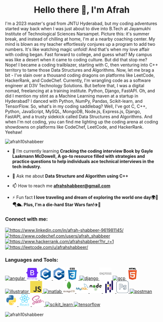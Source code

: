<h1 align="center">Hello there 👋, I'm Afrah</h1>
<p text-align="justify">I'm a 2023 master's grad from JNTU Hyderabad, but my coding adventures started way back when I was just about to dive into B.Tech at Jayamukhi Institute of Technological Sciences Narsampet. Picture this: it's summer break, and instead of chilling at home, I'm at a nearby coaching center. My mind is blown as my teacher effortlessly conjures up a program to add two numbers. It's like watching magic unfold! And that's when my love affair with coding began. Fast forward to college, and guess what? My campus was like a desert when it came to coding culture. But did that stop me? Nope! I became a coding trailblazer, starting with C, then venturing into C++ territory to tame those Data Structures and Algorithms. Now, let me brag a bit - I've slain over a thousand coding dragons on platforms like LeetCode, HackerRank, and CodeChef. Currently, I'm wrangling code as a software engineer at D3V Technology Solutions. But before that, I was a digital nomad, freelancing at a training institute. Python, Django, FastAPI. Oh, and did I mention my stint as a Machine Learning maven at a startup in Hyderabad? I danced with Python, NumPy, Pandas, Scikit-learn, and TensorFlow. So, what's in my coding saddlebag? Well, I've got C, C++, Python, JavaScript, MySQL, MongoDB, Node.js, Express.js, Django, FastAPI, and a trusty sidekick called Data Structures and Algorithms. And when I'm not coding, you can find me lighting up the coding arena at coding showdowns on platforms like CodeChef, LeetCode, and HackerRank. Yeehaw!</p>

<p align="left"> <img src="https://komarev.com/ghpvc/?username=afrah10shabbeer&label=Profile%20views&color=0e75b6&style=flat" alt="afrah10shabbeer" /> </p>

- 🌱 I’m currently learning **Cracking the coding interview Book by Gayle Laakmann McDowell, A go-to resource filled with strategies and practice questions to help individuals ace technical interviews in the tech industry.**

- 💬 Ask me about **Data Structure and Algorithm using C++**

- 📫 How to reach me **afrahshabbeer@gmail.com**

- ⚡ Fun fact **I love traveling and dream of exploring the world one day🌍🌃🪂🛳. Plus, I'm a die-hard Star Wars fan!✈️🌌**

<h3 align="left">Connect with me:</h3>
<p align="left">
<a href="https://linkedin.com/in/https://www.linkedin.com/in/afrah-shabbeer-961981145/" target="blank"><img align="center" src="https://raw.githubusercontent.com/rahuldkjain/github-profile-readme-generator/master/src/images/icons/Social/linked-in-alt.svg" alt="https://www.linkedin.com/in/afrah-shabbeer-961981145/" height="30" width="40" /></a>
<a href="https://www.codechef.com/users/https://www.codechef.com/users/afrah_shabbeer" target="blank"><img align="center" src="https://github.com/afrah10shabbeer/afrah10shabbeer/assets/50787871/80062482-276c-4932-af54-994c9590835a)
" alt="https://www.codechef.com/users/afrah_shabbeer" height="30" width="40" /></a>
<a href="https://www.hackerrank.com/https://www.hackerrank.com/afrahshabbeer?hr_r=1" target="blank"><img align="center" src="https://raw.githubusercontent.com/rahuldkjain/github-profile-readme-generator/master/src/images/icons/Social/hackerrank.svg" alt="https://www.hackerrank.com/afrahshabbeer?hr_r=1" height="30" width="40" /></a>
<a href="https://www.leetcode.com/https://leetcode.com/u/afrahshabbeer/" target="blank"><img align="center" src="https://raw.githubusercontent.com/rahuldkjain/github-profile-readme-generator/master/src/images/icons/Social/leet-code.svg" alt="https://leetcode.com/u/afrahshabbeer/" height="30" width="40" /></a>
</p>

<h3 align="left">Languages and Tools:</h3>
<p align="left"> <a href="https://angular.io" target="_blank" rel="noreferrer"> <img src="https://angular.io/assets/images/logos/angular/angular.svg" alt="angular" width="40" height="40"/> </a> <a href="https://getbootstrap.com" target="_blank" rel="noreferrer"> <img src="https://raw.githubusercontent.com/devicons/devicon/master/icons/bootstrap/bootstrap-plain-wordmark.svg" alt="bootstrap" width="40" height="40"/> </a> <a href="https://www.cprogramming.com/" target="_blank" rel="noreferrer"> <img src="https://raw.githubusercontent.com/devicons/devicon/master/icons/c/c-original.svg" alt="c" width="40" height="40"/> </a> <a href="https://www.w3schools.com/cpp/" target="_blank" rel="noreferrer"> <img src="https://raw.githubusercontent.com/devicons/devicon/master/icons/cplusplus/cplusplus-original.svg" alt="cplusplus" width="40" height="40"/> </a> <a href="https://www.w3schools.com/css/" target="_blank" rel="noreferrer"> <img src="https://raw.githubusercontent.com/devicons/devicon/master/icons/css3/css3-original-wordmark.svg" alt="css3" width="40" height="40"/> </a> <a href="https://www.djangoproject.com/" target="_blank" rel="noreferrer"> <img src="https://cdn.worldvectorlogo.com/logos/django.svg" alt="django" width="40" height="40"/> </a> <a href="https://expressjs.com" target="_blank" rel="noreferrer"> <img src="https://raw.githubusercontent.com/devicons/devicon/master/icons/express/express-original-wordmark.svg" alt="express" width="40" height="40"/> </a> <a href="https://cloud.google.com" target="_blank" rel="noreferrer"> <img src="https://www.vectorlogo.zone/logos/google_cloud/google_cloud-icon.svg" alt="gcp" width="40" height="40"/> </a> <a href="https://www.w3.org/html/" target="_blank" rel="noreferrer"> <img src="https://raw.githubusercontent.com/devicons/devicon/master/icons/html5/html5-original-wordmark.svg" alt="html5" width="40" height="40"/> </a> <a href="https://www.adobe.com/in/products/illustrator.html" target="_blank" rel="noreferrer"> <img src="https://www.vectorlogo.zone/logos/adobe_illustrator/adobe_illustrator-icon.svg" alt="illustrator" width="40" height="40"/> </a> <a href="https://developer.mozilla.org/en-US/docs/Web/JavaScript" target="_blank" rel="noreferrer"> <img src="https://raw.githubusercontent.com/devicons/devicon/master/icons/javascript/javascript-original.svg" alt="javascript" width="40" height="40"/> </a> <a href="https://www.mathworks.com/" target="_blank" rel="noreferrer"> <img src="https://upload.wikimedia.org/wikipedia/commons/2/21/Matlab_Logo.png" alt="matlab" width="40" height="40"/> </a> <a href="https://www.mongodb.com/" target="_blank" rel="noreferrer"> <img src="https://raw.githubusercontent.com/devicons/devicon/master/icons/mongodb/mongodb-original-wordmark.svg" alt="mongodb" width="40" height="40"/> </a> <a href="https://www.mysql.com/" target="_blank" rel="noreferrer"> <img src="https://raw.githubusercontent.com/devicons/devicon/master/icons/mysql/mysql-original-wordmark.svg" alt="mysql" width="40" height="40"/> </a> <a href="https://nodejs.org" target="_blank" rel="noreferrer"> <img src="https://raw.githubusercontent.com/devicons/devicon/master/icons/nodejs/nodejs-original-wordmark.svg" alt="nodejs" width="40" height="40"/> </a> <a href="https://pandas.pydata.org/" target="_blank" rel="noreferrer"> <img src="https://raw.githubusercontent.com/devicons/devicon/2ae2a900d2f041da66e950e4d48052658d850630/icons/pandas/pandas-original.svg" alt="pandas" width="40" height="40"/> </a> <a href="https://www.photoshop.com/en" target="_blank" rel="noreferrer"> <img src="https://raw.githubusercontent.com/devicons/devicon/master/icons/photoshop/photoshop-line.svg" alt="photoshop" width="40" height="40"/> </a> <a href="https://postman.com" target="_blank" rel="noreferrer"> <img src="https://www.vectorlogo.zone/logos/getpostman/getpostman-icon.svg" alt="postman" width="40" height="40"/> </a> <a href="https://www.python.org" target="_blank" rel="noreferrer"> <img src="https://raw.githubusercontent.com/devicons/devicon/master/icons/python/python-original.svg" alt="python" width="40" height="40"/> </a> <a href="https://reactjs.org/" target="_blank" rel="noreferrer"> <img src="https://raw.githubusercontent.com/devicons/devicon/master/icons/react/react-original-wordmark.svg" alt="react" width="40" height="40"/> </a> <a href="https://sass-lang.com" target="_blank" rel="noreferrer"> <img src="https://raw.githubusercontent.com/devicons/devicon/master/icons/sass/sass-original.svg" alt="sass" width="40" height="40"/> </a> <a href="https://scikit-learn.org/" target="_blank" rel="noreferrer"> <img src="https://upload.wikimedia.org/wikipedia/commons/0/05/Scikit_learn_logo_small.svg" alt="scikit_learn" width="40" height="40"/> </a> <a href="https://www.tensorflow.org" target="_blank" rel="noreferrer"> <img src="https://www.vectorlogo.zone/logos/tensorflow/tensorflow-icon.svg" alt="tensorflow" width="40" height="40"/> </a> </p>

<p><img align="center" src="https://github-readme-stats.vercel.app/api/top-langs?username=afrah10shabbeer&show_icons=true&locale=en&layout=compact" alt="afrah10shabbeer" /></p>
